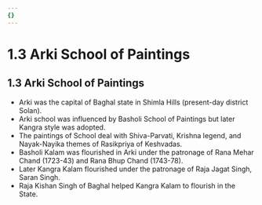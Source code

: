 ```yaml
---
{}
---
```

   
# 1.3 Arki School of Paintings   
## 1.3 Arki School of Paintings   
   
- Arki was the capital of Baghal state in Shimla Hills (present-day district Solan).   
- Arki school was influenced by Basholi School of Paintings but later Kangra style was adopted.   
- The paintings of School deal with Shiva-Parvati, Krishna legend, and Nayak-Nayika themes of Rasikpriya of Keshvadas.   
- Basholi Kalam was flourished in Arki under the patronage of Rana Mehar Chand (1723-43) and Rana Bhup Chand (1743-78).   
- Later Kangra Kalam flourished under the patronage of Raja Jagat Singh, Saran Singh.   
- Raja Kishan Singh of Baghal helped Kangra Kalam to flourish in the State.